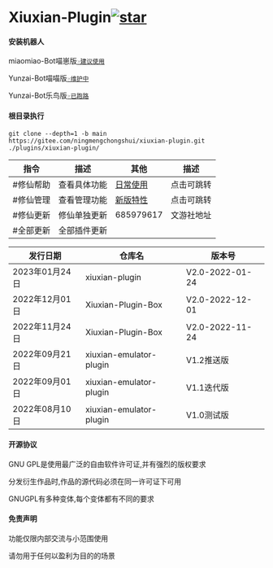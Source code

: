 # Xiuxian-Plugin<a  href='https://gitee.com/ningmengchongshui/xiuxian-plugin/stargazers'><img src='https://gitee.com/ningmengchongshui/xiuxian-plugin/badge/star.svg?theme=dark'  alt='star'></img></a>

#### 安装机器人

miaomiao-Bot喵崽版[`☞建议使用`](https://gitee.com/yoimiya-kokomi/Miao-Yunzai)

Yunzai-Bot喵喵版[`☞维护中`](https://gitee.com/yoimiya-kokomi/Yunzai-Bot)

Yunzai-Bot乐鸟版[`☞已跑路`](https://gitee.com/Le-niao/Yunzai-Bot)

#### 根目录执行      
```
git clone --depth=1 -b main  https://gitee.com/ningmengchongshui/xiuxian-plugin.git ./plugins/xiuxian-plugin/   
```
| 指令 | 描述 | 其他 | 描述 |
|---|---|---|---|
|  #修仙帮助 |  查看具体功能 | [日常使用](./developer/administrators/README.md) |  点击可跳转 |
|  #修仙管理 |  查看管理功能 | [新版特性](./developer/characteristic/README.md) |  点击可跳转 |
|  #修仙更新 |  修仙单独更新 | 685979617 |  文游社地址 |
|  #全部更新 |  全部插件更新 |

发行日期  | 仓库名  |  版本号 
------------- | -------------  | -------------   
| 2023年01月24日 | xiuxian-plugin | V2.0-2022-01-24 |  
| 2022年12月01日 | Xiuxian-Plugin-Box | V2.0-2022-12-01 |
| 2022年11月24日 | Xiuxian-Plugin-Box | V2.0-2022-11-24 |
| 2022年09月21日 | xiuxian-emulator-plugin | V1.2推送版 |
| 2022年09月01日 | xiuxian-emulator-plugin | V1.1迭代版 |
| 2022年08月10日 | xiuxian-emulator-plugin | V1.0测试版  |



#### 开源协议

GNU GPL是使用最广泛的自由软件许可证,并有强烈的版权要求

分发衍生作品时,作品的源代码必须在同一许可证下可用

GNUGPL有多种变体,每个变体都有不同的要求

#### 免责声明

功能仅限内部交流与小范围使用

请勿用于任何以盈利为目的的场景